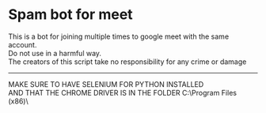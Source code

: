 # Spam bot for meet

This is a bot for joining multiple times to google meet with the same account. <br>
Do not use in a harmful way. <br>
The creators of this script take no responsibility for any crime or damage <br>

<hr>

MAKE SURE TO HAVE SELENIUM FOR PYTHON INSTALLED <br>
AND THAT THE CHROME DRIVER IS IN THE FOLDER C:\Program Files (x86)\
